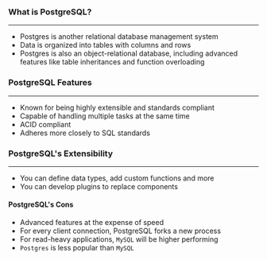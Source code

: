 ### What is PostgreSQL?

___

* Postgres is another relational database management system
* Data is organized into tables with columns and rows
* Postgres is also an object-relational database, including advanced features like table inheritances and function
  overloading

### PostgreSQL Features

___

* Known for being highly extensible and standards compliant
* Capable of handling multiple tasks at the same time
* ACID compliant
* Adheres more closely to SQL standards

### PostgreSQL's Extensibility

___

* You can define data types, add custom functions and more
* You can develop plugins to replace components

#### PostgreSQL's Cons

* Advanced features at the expense of speed
* For every client connection, PostgreSQL forks a new process
* For read-heavy applications, `MySQL` will be higher performing
* `Postgres` is less popular than `MySQL`
